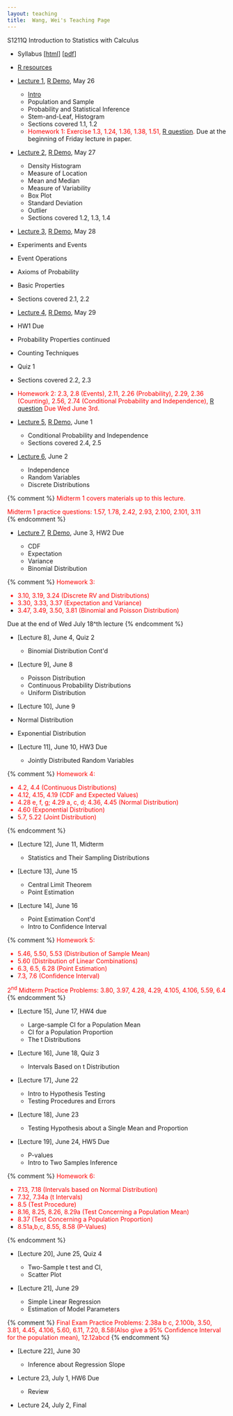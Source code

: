 ```yaml
---
layout: teaching
title:  Wang, Wei's Teaching Page
---
```

S1211Q Introduction to Statistics with Calculus

- Syllabus \[[html](./syllabus.html)\] \[[pdf](./syllabus.pdf)\]
- [R resources](../r_resources.html)


- [Lecture 1](./lecture1.pdf), [R Demo](./R_demo_1.R), May 26

  - [Intro](./intro.html)
  - Population and Sample
  - Probability and Statistical Inference
  - Stem-and-Leaf, Histogram
  - Sections covered 1.1, 1.2
  -  <font color="red">Homework 1: Exercise 1.3,  1.24, 1.36, 1.38, 1.51, [R question](./r-question-1.html).</font> Due at the beginning of Friday lecture in paper.

- [Lecture 2](./lecture2.pdf), [R Demo](./R_demo_2.R), May 27

  - Density Histogram
  - Measure of Location
  - Mean and Median
  - Measure of Variability
  - Box Plot
  - Standard Deviation
  - Outlier
  - Sections covered 1.2, 1.3, 1.4

-  [Lecture 3](./lecture3.pdf), [R Demo](./R_demo_3.R), May 28

  - Experiments and Events
  - Event Operations
  - Axioms of Probability
  - Basic Properties
  - Sections covered 2.1, 2.2

-  [Lecture 4](./lecture4.pdf), [R Demo](./R_demo_4.R), May 29

  - HW1 Due
  - Probability Properties continued
  - Counting Techniques
  - Quiz 1
  - Sections covered 2.2, 2.3
  - <font color="red"> Homework 2:
     2.3, 2.8 (Events),
     2.11, 2.26 (Probability),
     2.29, 2.36 (Counting),
     2.56, 2.74 (Conditional Probability and Independence),
     [R question](./r-question-2.html)
      Due Wed June 3rd.</font>

- [Lecture 5](./lecture5.pdf), [R Demo](./R_demo_5.R), June 1

  - Conditional Probability and Independence
  - Sections covered 2.4, 2.5

- [Lecture 6](./lecture6.pdf), June 2

  - Independence
  - Random Variables
  - Discrete Distributions 

{% comment %}
   <font color="red">Midterm 1 covers materials up to this lecture. 
  
   Midterm 1 practice questions: 1.57, 1.78, 2.42, 2.93, 2.100, 2.101, 3.11</font>  
{% endcomment %}

- [Lecture 7](./lecture7.pdf), [R Demo](./R_demo_7.R), June 3, HW2 Due

  - CDF
  - Expectation
  - Variance
  - Binomial Distribution
  

{% comment %}
   <font color="red">Homework 3: 
   - 3.10, 3.19, 3.24 (Discrete RV and Distributions) 
   - 3.30, 3.33, 3.37 (Expectation and Variance) 
   - 3.47, 3.49, 3.50, 3.81 (Binomial and Poisson Distribution)</font> 
  
   Due at the end of Wed July 18^th lecture 
{% endcomment %}  
- [Lecture 8], June 4, Quiz 2

  - Binomial Distribution Cont'd

- [Lecture 9], June 8

  - Poisson Distribution
  - Continuous Probability Distributions
  - Uniform Distribution

-  [Lecture 10], June 9

  - Normal Distribution
  - Exponential Distribution
  

- [Lecture 11], June 10, HW3 Due

  - Jointly Distributed Random Variables
  
{% comment %}
   <font color="red">Homework 4:  
   - 4.2, 4.4 (Continuous Distributions)  
   - 4.12, 4.15, 4.19 (CDF and Expected Values)  
   - 4.28 e, f, g; 4.29 a, c, d; 4.36, 4.45 (Normal Distribution) 
   - 4.60 (Exponential Distribution) 
   - 5.7, 5.22 (Joint Distribution)</font> 

{% endcomment %}
- [Lecture 12], June 11, Midterm

  - Statistics and Their Sampling Distributions

- [Lecture 13], June 15

  - Central Limit Theorem
  - Point Estimation
  

- [Lecture 14], June 16

  - Point Estimation Cont'd
  - Intro to Confidence Interval
  
{% comment %}
   <font color="red">Homework 5: 
   - 5.46, 5.50, 5.53 (Distribution of Sample Mean) 
   - 5.60 (Distribution of Linear Combinations) 
   - 6.3, 6.5, 6.28 (Point Estimation) 
   - 7.3, 7.6 (Confidence Interval)</font> 


   <font color="red"> 2<sup>nd</sup> Midterm Practice Problems: 3.80, 3.97, 4.28, 4.29, 4.105, 4.106, 5.59, 6.4 </font> 
{% endcomment %} 
- [Lecture 15], June 17, HW4 due

  - Large-sample CI for a Population Mean
  - CI for a Population Proportion
  - The t Distributions
  

- [Lecture 16], June 18, Quiz 3

  - Intervals Based on t Distribution

- [Lecture 17], June 22

  - Intro to Hypothesis Testing
  - Testing Procedures and Errors
  

- [Lecture 18], June 23

  - Testing Hypothesis about a Single Mean and Proportion
  

- [Lecture 19], June 24, HW5 Due

  - P-values
  - Intro to Two Samples Inference
  
{% comment %}
   <font color="red">Homework 6: 
   - 7.13, 7.18 (Intervals based on Normal Distribution) 
   - 7.32, 7.34a  (t Intervals) 
   - 8.5 (Test Procedure) 
   - 8.16, 8.25, 8.26, 8.29a (Test Concerning a Population Mean) 
   - 8.37 (Test Concerning a Population Proportion) 
   - 8.51a,b,c, 8.55, 8.58 (P-Values)</font> 

{% endcomment %}
- [Lecture 20], June 25, Quiz 4

  - Two-Sample t test and CI,
  - Scatter Plot
  
- [Lecture 21], June 29

  - Simple Linear Regression
  - Estimation of Model Parameters
  
{% comment %}
   <font color="red"> Final Exam Practice Problems: 2.38a b c, 2.100b, 3.50, 3.81, 4.45, 4.106, 5.60, 6.11, 7.20, 8.58(Also give a 95% Confidence Interval for the population mean), 12.12abcd </font>
{% endcomment %}

- [Lecture 22], June 30

  - Inference about Regression Slope
  

- Lecture 23, July 1, HW6 Due

  - Review 

- Lecture 24, July 2, Final

  
  





